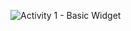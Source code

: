 ![Activity 1 - Basic Widget](https://github.com/user-attachments/assets/e0459c8e-edc7-4073-9a06-160eae03239e)

